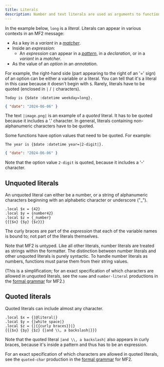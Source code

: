 ```yaml
---
title: Literals
description: Number and text literals are used as arguments to functions and matchers.
---
```


In the example below, `long` is a _literal_. Literals can appear in various contexts in an MF2 message:

* As a key in a _variant_ in a [_matcher_](/docs/reference/matchers/).
* Inside an _expression_:
  * An _expression_ can appear in a [_pattern_](/docs/reference/patterns/), in a _declaration_,
    or in a _variant_ in a _matcher_.
* As the value of an _option_ in an _annotation_.

For example, the right-hand side (part appearing to the right of an '=' sign) of an option can be either a variable or a literal. You can tell that it's a literal in this case because it doesn't begin with `$`. Rarely, literals have to be quoted (enclosed in `|` / `|` characters).

<mf2-interactive>

```mf2
Today is {$date :datetime weekday=long}.
```

```json
{ "date": "2024-06-06" }
```

</mf2-interactive>

The text `|image.png|` is an example of a _quoted_ literal. It has to be quoted because it includes a '.' character. In general, literals containing non-alphanumeric characters have to be quoted.

Some functions have option values that need to be quoted. For example:

<mf2-interactive>

```mf2
The year is {$date :datetime year=|2-digit|}.
```

```json
{ "date": "2024-06-06" }
```

</mf2-interactive>

Note that the option value `2-digit` is quoted, because it includes a '-' character.


## Unquoted literals

An unquoted literal can either be a number, or a string of alphanumeric characters
beginning with an alphabetic character or underscore ("_").

<mf2-interactive>

```mf2
.local $x = {42}
.local $y = {number42}
.local $z = {_number}
{{{$x} {$y} {$z}}}
```

</mf2-interactive>

The curly braces are part of the _expression_ that each of the variable
names is bound to; not part of the literals themselves.

Note that MF2 is untyped. Like all other literals, number literals are
treated as strings within the formatter. The distinction between number
literals and other unquoted literals is purely syntactic.
To handle number literals as numbers, functions must parse them from
their string values.

(This is a simplification; for an exact specification of which characters are
allowed in unquoted literals, see the `name` and `number-literal` productions
in the [formal grammar](https://github.com/unicode-org/message-format-wg/blob/main/spec/message.abnf)
for MF2.)

## Quoted literals

Quoted literals can include almost any character.

<mf2-interactive>

```mf2
.local $x = {|@literal|}
.local $y = {|white space|}
.local $z = {|{{curly braces}}|}
{{{$x} {$y} {$z} {|and \\, a backslash|}}}
```

</mf2-interactive>

Note that the quoted literal `|and \\, a backslash|` also appears in curly
braces, because it's inside a pattern and thus has to be an expression.

For an exact specification of which characters are allowed in quoted
literals, see the `quoted-char` production in the
[formal grammar](https://github.com/unicode-org/message-format-wg/blob/main/spec/message.abnf) for MF2.
